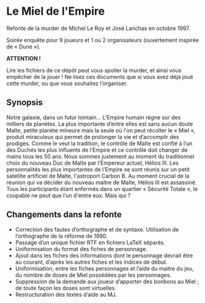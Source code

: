 Le Miel de l'Empire
===================

Refonte de la murder de Michel Le Roy et José Lanchas en octobre 1997.

Soirée enquête pour 9 joueurs et 1 ou 2 organisateurs (ouvertement inspirée de
« Dune »).

**ATTENTION !**

Lire les fichiers de ce dépôt peut vous spoiler la murder, et ainsi vous
empêcher de la jouer ! Ne lisez ces documents que si vous avez déjà joué
cette murder, ou que vous souhaitez l’organiser.

Synopsis
--------

Notre galaxie, dans un futur lointain... L’Empire humain règne sur des
milliers de planètes. La plus importante d’entre elles est sans aucun doute
Malte, petite planète mineure mais la seule où l'on peut récolter le
« Miel », produit miraculeux qui permet de prolonger la vie et d’accomplir des
prodiges. Comme le veut la tradition, le contrôle de Malte est confié à l’un
des Duchés les plus influents de l’Empire et ce contrôle doit changer de mains
tous les 50 ans. Nous sommes justement au moment du traditionnel choix du
nouveau Duc de Malte par l’Empereur actuel, Hélios III. Les personnalités les
plus importantes de l’Empire se sont réunis sur un petit satellite artificiel
de Malte, l'astroport Carbon B. Au moment crucial de la réunion qui va décider
du nouveau maitre de Malte, Hélios III est assassiné. Tous les participants
étant enfermés dans un quartier « Sécurité Totale », le coupable ne peut que
l’un d'entre eux. Mais qui ?


Changements dans la refonte
---------------------------

- Correction des fautes d’orthographe et de syntaxe. Utilisation de
l’orthographe de la réforme de 1990.
- Passage d’un unique fichier RTF en fichiers LaTeX séparés.
- Uniformisation du format des fiches de personnage.
- Ajout dans les fiches des informations dont le personnage devrait être au
courant, d’après les autres fiches et les indices de début.
- Uniformisation, entre les fiches personnages et l’aide du maitre du jeu, du
nombre de doses de Miel possédées par les personnages.
- Suppression de la demande aux joueur d’apporter des bonbons au Miel ; de
toute façon les doses sont virtuelles.
- Restructuration des textes d’aide au MJ.
